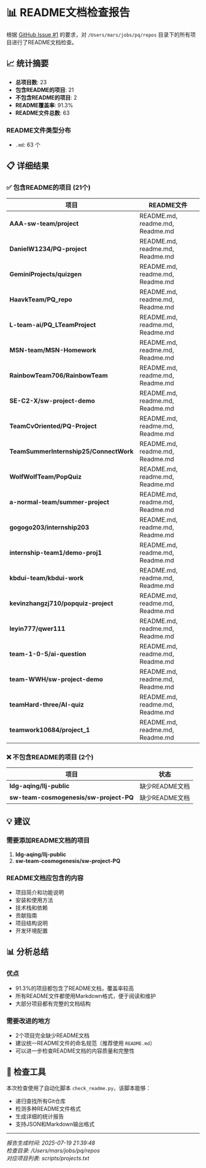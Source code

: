 # 📊 README文档检查报告

根据 [GitHub Issue #1](https://github.com/pq-25-summer/edashboard/issues/1) 的要求，对 `/Users/mars/jobs/pq/repos` 目录下的所有项目进行了README文档检查。

## 📈 统计摘要

- **总项目数**: 23
- **包含README的项目**: 21
- **不包含README的项目**: 2
- **README覆盖率**: 91.3%
- **README文件总数**: 63

### README文件类型分布

- `.md`: 63 个

## 📋 详细结果

### ✅ 包含README的项目 (21个)

| 项目 | README文件 |
|------|------------|
| **AAA-sw-team/project** | README.md, readme.md, Readme.md |
| **DanielW1234/PQ-project** | README.md, readme.md, Readme.md |
| **GeminiProjects/quizgen** | README.md, readme.md, Readme.md |
| **HaavkTeam/PQ_repo** | README.md, readme.md, Readme.md |
| **L-team-ai/PQ_LTeamProject** | README.md, readme.md, Readme.md |
| **MSN-team/MSN-Homework** | README.md, readme.md, Readme.md |
| **RainbowTeam706/RainbowTeam** | README.md, readme.md, Readme.md |
| **SE-C2-X/sw-project-demo** | README.md, readme.md, Readme.md |
| **TeamCvOriented/PQ-Project** | README.md, readme.md, Readme.md |
| **TeamSummerInternship25/ConnectWork** | README.md, readme.md, Readme.md |
| **WolfWolfTeam/PopQuiz** | README.md, readme.md, Readme.md |
| **a-normal-team/summer-project** | README.md, readme.md, Readme.md |
| **gogogo203/internship203** | README.md, readme.md, Readme.md |
| **internship-team1/demo-proj1** | README.md, readme.md, Readme.md |
| **kbdui-team/kbdui-work** | README.md, readme.md, Readme.md |
| **kevinzhangzj710/popquiz-project** | README.md, readme.md, Readme.md |
| **leyin777/qwer111** | README.md, readme.md, Readme.md |
| **team-1-0-5/ai-question** | README.md, readme.md, Readme.md |
| **team-WWH/sw-project-demo** | README.md, readme.md, Readme.md |
| **teamHard-three/AI-quiz** | README.md, readme.md, Readme.md |
| **teamwork10684/project_1** | README.md, readme.md, Readme.md |

### ❌ 不包含README的项目 (2个)

| 项目 | 状态 |
|------|------|
| **ldg-aqing/llj-public** | 缺少README文档 |
| **sw-team-cosmogenesis/sw-project-PQ** | 缺少README文档 |

## 💡 建议

### 需要添加README文档的项目

1. **ldg-aqing/llj-public**
2. **sw-team-cosmogenesis/sw-project-PQ**

### README文档应包含的内容

- 项目简介和功能说明
- 安装和使用方法
- 技术栈和依赖
- 贡献指南
- 项目结构说明
- 开发环境配置

## 📊 分析总结

### 优点
- 91.3%的项目都包含了README文档，覆盖率较高
- 所有README文件都使用Markdown格式，便于阅读和维护
- 大部分项目都有完整的文档结构

### 需要改进的地方
- 2个项目完全缺少README文档
- 建议统一README文件的命名规范（推荐使用 `README.md`）
- 可以进一步检查README文档的内容质量和完整性

## 🔧 检查工具

本次检查使用了自动化脚本 `check_readme.py`，该脚本能够：
- 递归查找所有Git仓库
- 检测多种README文件格式
- 生成详细的统计报告
- 支持JSON和Markdown输出格式

---

*报告生成时间: 2025-07-19 21:39:48*  
*检查目录: /Users/mars/jobs/pq/repos*  
*对应项目列表: scripts/projects.txt* 